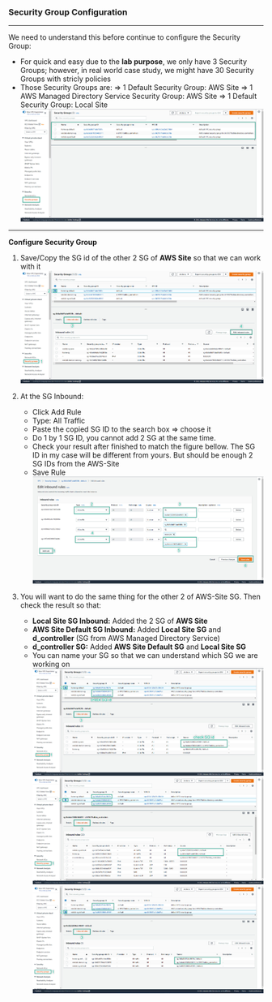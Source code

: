 ### Security Group Configuration
---

We need to understand this before continue to configure the Security Group:  
- For quick and easy due to the **lab purpose**, we only have 3 Security Groups; however, in real world case study, we might have 30 Security Groups with stricly policies
- Those Security Groups are: 
  => 1 Default Security Group: AWS Site
  => 1 AWS Managed Directory Service Security Group: AWS Site
  => 1 Default Security Group: Local Site
![Security Group](../../images/sg-1.jpg)
---

**Configure Security Group**  

1. Save/Copy the SG id of the other 2 SG of **AWS Site** so that we can work with it
![Security Group](../../images/sg-2.jpg)  

2. At the SG Inbound:
   - Click Add Rule
   - Type: All Traffic
   - Paste the copied SG ID to the search box => choose it 
   - Do 1 by 1 SG ID, you cannot add 2 SG at the same time.
   - Check your result after finished to match the figure bellow. The SG ID in my case will be different from yours. But should be enough 2 SG IDs from the AWS-Site
   - Save Rule
![Security Group](../../images/sg-3.jpg)  

3. You will want to do the same thing for the other 2 of AWS-Site SG. Then check the result so that:
   - **Local Site SG Inbound:** Added the 2 SG of **AWS Site**  
   - **AWS Site Default SG Inbound:** Added **Local Site SG** and **d_controller** (SG from AWS Managed Directory Service)  
   - **d_controller SG:** Added **AWS Site Default SG** and **Local Site SG**
   - You can name your SG so that we can understand which SG we are working on  
![Security Group](../../images/sg-4.jpg)  
![Security Group](../../images/sg-5.jpg)  
![Security Group](../../images/sg-6.jpg)    

 
